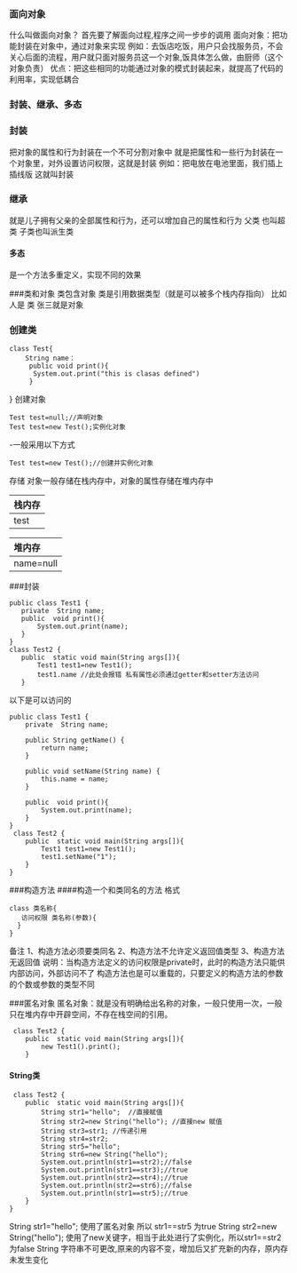 ### 面向对象
什么叫做面向对象？
首先要了解面向过程,程序之间一步步的调用
面向对象：把功能封装在对象中，通过对象来实现
例如：去饭店吃饭，用户只会找服务员，不会关心后面的流程，用户就只面对服务员这一个对象,饭具体怎么做，由厨师（这个对象负责）
优点：把这些相同的功能通过对象的模式封装起来，就提高了代码的利用率，实现低耦合
### 封装、继承、多态
### 封装 
把对象的属性和行为封装在一个不可分割对象中
就是把属性和一些行为封装在一个对象里，对外设置访问权限，这就是封装
例如：把电放在电池里面，我们插上插线版 这就叫封装
### 继承
就是儿子拥有父亲的全部属性和行为，还可以增加自己的属性和行为
父类 也叫超类  子类也叫派生类
#### 多态
是一个方法多重定义，实现不同的效果

###类和对象
类包含对象 类是引用数据类型（就是可以被多个栈内存指向）
比如 人是 类 张三就是对象
### 创建类
```
class Test{
    String name：
     public void print(){
      System.out.print("this is clasas defined")
     }
 ```
}
创建对象
```
Test test=null;//声明对象
Test test=new Test();实例化对象
```

-一般采用以下方式
```
Test test=new Test();//创建并实例化对象
```
存储
对象一般存储在栈内存中，对象的属性存储在堆内存中

  |栈内存   |
  |:------|
  |test      |  

  |堆内存   |
  |:------|
  |name=null |  
 ###封装
 ```
 public class Test1 {
    private  String name;
    public  void print(){
        System.out.print(name);
    }
}
 class Test2 {
    public  static void main(String args[]){
        Test1 test1=new Test1();
        test1.name //此处会报错 私有属性必须通过getter和setter方法访问
    }
```
以下是可以访问的
```
public class Test1 {
    private  String name;

    public String getName() {
        return name;
    }

    public void setName(String name) {
        this.name = name;
    }

    public  void print(){
        System.out.print(name);
    }
}
 class Test2 {
    public  static void main(String args[]){
        Test1 test1=new Test1();
        test1.setName("1");
    }
}
```
###构造方法
####构造一个和类同名的方法
格式
```
class 类名称{
   访问权限 类名称(参数){
  }
}
```
备注
1、构造方法必须要类同名
2、构造方法不允许定义返回值类型
3、构造方法无返回值
说明：当构造方法定义的访问权限是private时，此时的构造方法只能供内部访问，外部访问不了
构造方法也是可以重载的，只要定义的构造方法的参数的个数或参数的类型不同

###匿名对象
匿名对象：就是没有明确给出名称的对象，一般只使用一次，一般只在堆内存中开辟空间，不存在栈空间的引用。
```
 class Test2 {
    public  static void main(String args[]){
        new Test1().print();
    }
```
#### String类
```
 class Test2 {
    public  static void main(String args[]){
        String str1="hello";  //直接赋值 
        String str2=new String("hello"); //直接new 赋值
        String str3=str1; //传递引用
        String str4=str2;
        String str5="hello";
        String str6=new String("hello");
        System.out.println(str1==str2);//false
        System.out.println(str1==str3);//true
        System.out.println(str2==str4);//true
        System.out.println(str2==str6);//false
        System.out.println(str1==str5);//true
    }
}
```
String str1="hello";   使用了匿名对象 所以 str1==str5 为true
String str2=new String("hello"); 使用了new关键字，相当于此处进行了实例化，所以str1==str2 为false
String 字符串不可更改,原来的内容不变，增加后又扩充新的内存，原内存未发生变化



